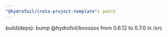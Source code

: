```yaml
---
"@hydrofoil/creta-project-template": patch
---
```


build(deps): bump @hydrofoil/knossos from 0.6.12 to 0.7.0 in /src
